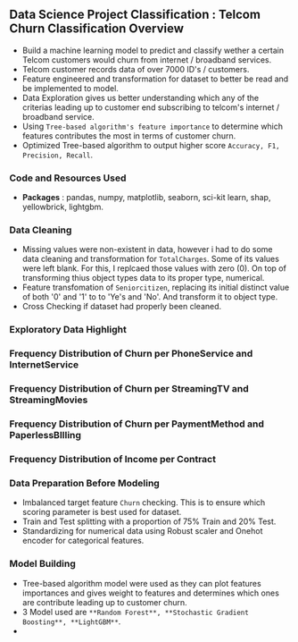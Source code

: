 ## Data Science Project Classification : Telcom Churn Classification Overview
* Build a machine learning model to predict and classify wether a certain Telcom customers would churn from internet / broadband services.
* Telcom customer records data of over 7000 ID's / customers.
* Feature engineered and transformation for dataset to better be read and be implemented to model.
* Data Exploration gives us better understanding which any of the criterias leading up to customer end subscribing to telcom's internet / broadband service.
* Using `Tree-based algorithm's feature importance` to determine which features contributes the most in terms of customer churn.
* Optimized Tree-based algorithm to output higher score `Accuracy, F1, Precision, Recall`.

### Code and Resources Used
* **Packages** : pandas, numpy, matplotlib, seaborn, sci-kit learn, shap, yellowbrick, lightgbm.

### Data Cleaning
* Missing values were non-existent in data, however i had to do some data cleaning and transformation for `TotalCharges`. Some of its values were left blank. For this, I replcaed those values with zero (0). On top of transforming thius object types data to its proper type, numerical.
* Feature transfomation of `Seniorcitizen`, replacing its initial distinct value of both '0' and '1' to to 'Ye's and 'No'. And transform it to object type.
* Cross Checking if dataset had properly been cleaned.

### Exploratory Data Highlight

### Frequency Distribution of Churn per PhoneService and InternetService

### Frequency Distribution of Churn per StreamingTV and StreamingMovies

### Frequency Distribution of Churn per PaymentMethod and PaperlessBIlling

### Frequency Distribution of Income per Contract

### Data Preparation Before Modeling
* Imbalanced target feature `Churn` checking. This is to ensure which scoring parameter is best used for dataset.
* Train and Test splitting with a proportion of 75% Train and 20% Test.
* Standardizing for numerical data using Robust scaler and Onehot encoder for categorical features.

### Model Building
* Tree-based algorithm model were used as they can plot features importances and gives weight to features and determines which ones are contribute leading up to customer churn.
* 3 Model used are `**Random Forest**, **Stochastic Gradient Boosting**, **LightGBM**`.
*  


